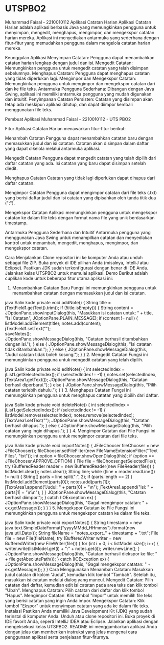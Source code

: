 # UTSPBO2
 Muhammad Faisal - 2210010112
Aplikasi Catatan Harian
Aplikasi Catatan Harian adalah aplikasi berbasis Java yang memungkinkan pengguna untuk menyimpan, mengedit, menghapus, mengimpor, dan mengekspor catatan harian mereka. Aplikasi ini menyediakan antarmuka yang sederhana dengan fitur-fitur yang memudahkan pengguna dalam mengelola catatan harian mereka.

Keunggulan Aplikasi
Menyimpan Catatan: Pengguna dapat menambahkan catatan harian lengkap dengan judul dan isi.
Mengedit Catatan: Memungkinkan pengguna untuk mengedit catatan yang telah disimpan sebelumnya.
Menghapus Catatan: Pengguna dapat menghapus catatan yang tidak diperlukan lagi.
Mengimpor dan Mengekspor Catatan: Memungkinkan pengguna untuk mengimpor dan mengekspor catatan dari dan ke file teks.
Antarmuka Pengguna Sederhana: Dibangun dengan Java Swing, aplikasi ini memiliki antarmuka pengguna yang mudah digunakan dan intuitif.
Penyimpanan Catatan Persisten: Catatan yang disimpan akan tetap ada meskipun aplikasi ditutup, dan dapat diimpor kembali menggunakan file teks.

Pembuat Aplikasi
Muhammad Faisal - 2210010112 - UTS PBO2

Fitur
Aplikasi Catatan Harian menawarkan fitur-fitur berikut:

Menambah Catatan
Pengguna dapat menambahkan catatan baru dengan memasukkan judul dan isi catatan. Catatan akan disimpan dalam daftar yang dapat dikelola melalui antarmuka aplikasi.

Mengedit Catatan
Pengguna dapat mengedit catatan yang telah dipilih dari daftar catatan yang ada. Isi catatan yang baru dapat disimpan setelah diedit.

Menghapus Catatan
Catatan yang tidak lagi diperlukan dapat dihapus dari daftar catatan.

Mengimpor Catatan
Pengguna dapat mengimpor catatan dari file teks (.txt) yang berisi daftar judul dan isi catatan yang dipisahkan oleh tanda titik dua (":").

Mengekspor Catatan
Aplikasi memungkinkan pengguna untuk mengekspor catatan ke dalam file teks dengan format nama file yang unik berdasarkan timestamp.

Antarmuka Pengguna Sederhana dan Intuitif
Antarmuka pengguna yang menggunakan Java Swing untuk menampilkan catatan dan menyediakan kontrol untuk menambah, mengedit, menghapus, mengimpor, dan mengekspor catatan.

Cara Menjalankan
Clone repositori ini ke komputer Anda atau unduh sebagai file ZIP.
Buka proyek di IDE pilihan Anda (misalnya, IntelliJ atau Eclipse).
Pastikan JDK sudah terkonfigurasi dengan benar di IDE Anda.
Jalankan kelas UTSPBO2 untuk memulai aplikasi.
Demo
Berikut adalah cuplikan kode untuk beberapa fitur utama aplikasi ini:

1. Menambahkan Catatan Baru
Fungsi ini memungkinkan pengguna untuk menambahkan catatan dengan memasukkan judul dan isi catatan.

java
Salin kode
private void addNote() {
    String title = jTextField1.getText().trim();
    if (!title.isEmpty()) {
        String content = JOptionPane.showInputDialog(this, "Masukkan isi catatan untuk: " + title, "Isi Catatan", JOptionPane.PLAIN_MESSAGE);
        if (content != null) {
            listModel.addElement(title); 
            notes.add(content);         
            jTextField1.setText("");    
            saveNotes();                
            JOptionPane.showMessageDialog(this, "Catatan berhasil ditambahkan dengan isi.");
        } else {
            JOptionPane.showMessageDialog(this, "Isi catatan tidak ditambahkan.");
        }
    } else {
        JOptionPane.showMessageDialog(this, "Judul catatan tidak boleh kosong.");
    }
}
2. Mengedit Catatan
Fungsi ini memungkinkan pengguna untuk mengedit catatan yang telah dipilih.

java
Salin kode
private void editNote() {
    int selectedIndex = jList1.getSelectedIndex();
    if (selectedIndex != -1) {
        notes.set(selectedIndex, jTextArea1.getText());
        JOptionPane.showMessageDialog(this, "Catatan berhasil diperbarui.");
    } else {
        JOptionPane.showMessageDialog(this, "Pilih catatan terlebih dahulu.");
    }
}
3. Menghapus Catatan
Fungsi ini memungkinkan pengguna untuk menghapus catatan yang dipilih dari daftar.

java
Salin kode
private void deleteNote() {
    int selectedIndex = jList1.getSelectedIndex();
    if (selectedIndex != -1) {
        listModel.remove(selectedIndex);
        notes.remove(selectedIndex);
        jTextArea1.setText("");
        JOptionPane.showMessageDialog(this, "Catatan berhasil dihapus.");
    } else {
        JOptionPane.showMessageDialog(this, "Pilih catatan yang ingin dihapus.");
    }
}
4. Mengimpor Catatan dari File
Fungsi ini memungkinkan pengguna untuk mengimpor catatan dari file teks.

java
Salin kode
private void importNotes() {
    JFileChooser fileChooser = new JFileChooser();
    fileChooser.setFileFilter(new FileNameExtensionFilter("Text Files", "txt"));
    int option = fileChooser.showOpenDialog(this);
    if (option == JFileChooser.APPROVE_OPTION) {
        File file = fileChooser.getSelectedFile();
        try (BufferedReader reader = new BufferedReader(new FileReader(file))) {
            listModel.clear();
            notes.clear();
            String line;
            while ((line = reader.readLine()) != null) {
                String[] parts = line.split(":", 2);
                if (parts.length == 2) {
                    listModel.addElement(parts[0]);
                    notes.add(parts[1]);
                    jTextArea1.append("Judul: " + parts[0] + "\n");
                    jTextArea1.append("Isi: " + parts[1] + "\n\n");
                }
            }
            JOptionPane.showMessageDialog(this, "Catatan berhasil diimpor.");
        } catch (IOException ex) {
            JOptionPane.showMessageDialog(this, "Gagal mengimpor catatan: " + ex.getMessage());
        }
    }
}
5. Mengekspor Catatan ke File
Fungsi ini memungkinkan pengguna untuk mengekspor catatan ke dalam file teks.

java
Salin kode
private void exportNotes() {
    String timestamp = new java.text.SimpleDateFormat("yyyyMMdd_HHmmss").format(new java.util.Date());
    String fileName = "notes_export_" + timestamp + ".txt";
    File file = new File(fileName);
    try (BufferedWriter writer = new BufferedWriter(new FileWriter(file))) {
        for (int i = 0; i < listModel.size(); i++) {
            writer.write(listModel.get(i) + ":" + notes.get(i));
            writer.newLine();
        }
        JOptionPane.showMessageDialog(this, "Catatan berhasil diekspor ke file: " + file.getAbsolutePath());
    } catch (IOException ex) {
        JOptionPane.showMessageDialog(this, "Gagal mengekspor catatan: " + ex.getMessage());
    }
}
Cara Menggunakan
Menambah Catatan: Masukkan judul catatan di kolom "Judul", kemudian klik tombol "Tambah". Setelah itu, masukkan isi catatan melalui dialog yang muncul.
Mengedit Catatan: Pilih catatan dari daftar, kemudian edit isi catatan pada area teks dan klik tombol "Ubah".
Menghapus Catatan: Pilih catatan dari daftar dan klik tombol "Hapus".
Mengimpor Catatan: Klik tombol "Impor" untuk memilih file teks yang berisi catatan yang ingin Anda impor.
Mengekspor Catatan: Klik tombol "Ekspor" untuk menyimpan catatan yang ada ke dalam file teks.
Instalasi
Pastikan Anda memiliki Java Development Kit (JDK) yang sudah terinstal di komputer Anda.
Unduh atau clone repositori ini.
Buka proyek di IDE favorit Anda, seperti IntelliJ IDEA atau Eclipse.
Jalankan aplikasi dengan mengeksekusi kelas UTSPBO2.
README ini menggambarkan aplikasi Anda dengan jelas dan memberikan instruksi yang jelas mengenai cara penggunaan aplikasi serta penjelasan fitur-fiturnya.



